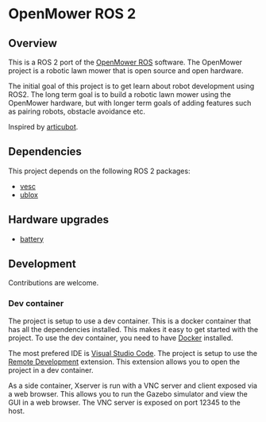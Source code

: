 # OpenMower ROS 2

## Overview

This is a ROS 2 port of the [OpenMower ROS](https://github.com/ClemensElflein/open_mower_ros/) software. The OpenMower project is a robotic lawn mower that is open source and open hardware.

The initial goal of this project is to get learn about robot development using ROS2. The long term goal is to build a robotic lawn mower using the OpenMower hardware, but with longer term goals of adding features such as pairing robots, obstacle avoidance etc.

Inspired by [articubot](https://github.com/joshnewans/articubot_one).

## Dependencies

This project depends on the following ROS 2 packages:
- [vesc](https://github.com/f1tenth/vesc/)
- [ublox](https://index.ros.org/p/ublox/github-KumarRobotics-ublox/#iron)

## Hardware upgrades

- [battery](https://amelectronics.pl/produkt/akumulator-pakiet-7s4p-28v-14000mah-14ah-bms-10a/)

## Development

Contributions are welcome.

### Dev container

The project is setup to use a dev container. This is a docker container that has all the dependencies installed. This makes it easy to get started with the project. To use the dev container, you need to have [Docker](https://www.docker.com/) installed.

The most prefered IDE is [Visual Studio Code](https://code.visualstudio.com/). The project is setup to use the [Remote Development](https://marketplace.visualstudio.com/items?itemName=ms-vscode-remote.vscode-remote-extensionpack) extension. This extension allows you to open the project in a dev container.

As a side container, Xserver is run with a VNC server and client exposed via a web browser. This allows you to run the Gazebo simulator and view the GUI in a web browser. The VNC server is exposed on port 12345 to the host.

